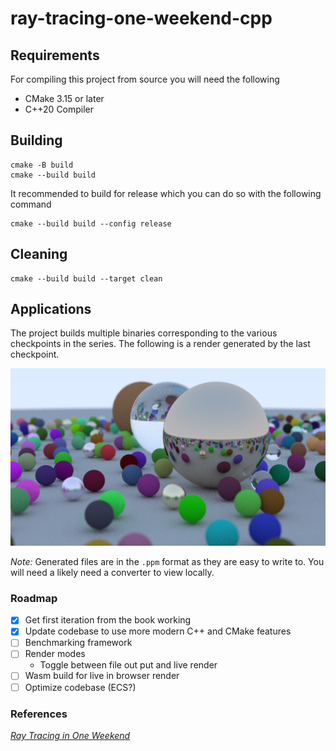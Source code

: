 # ray-tracing-one-weekend-cpp

## Requirements

For compiling this project from source you will need the following

- CMake 3.15 or later
- C++20 Compiler

## Building

```shell
cmake -B build
cmake --build build
```

It recommended to build for release which you can do so with the following command

```shell
cmake --build build --config release
```

## Cleaning

```shell
cmake --build build --target clean
```

## Applications

The project builds multiple binaries corresponding to the various checkpoints in the series. The following is a render generated by the last checkpoint.

![Output of final render with ray depth of 10](resources/final_scene.png)

_Note:_ Generated files are in the `.ppm` format as they are easy to write to. You will need a likely need a converter to view locally.

### Roadmap

- [x] Get first iteration from the book working
- [x] Update codebase to use more modern C++ and CMake features
- [ ] Benchmarking framework
- [ ] Render modes
  - Toggle between file out put and live render
- [ ] Wasm build for live in browser render
- [ ] Optimize codebase (ECS?)

### References

[_Ray Tracing in One Weekend_](https://raytracing.github.io/books/RayTracingInOneWeekend.html)
